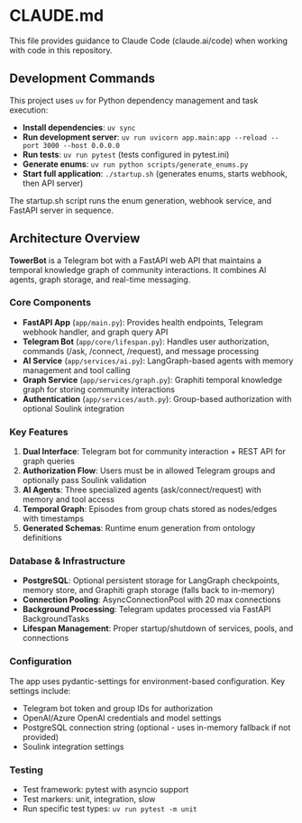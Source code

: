 # CLAUDE.md

This file provides guidance to Claude Code (claude.ai/code) when working with code in this repository.

## Development Commands

This project uses `uv` for Python dependency management and task execution:

- **Install dependencies**: `uv sync`
- **Run development server**: `uv run uvicorn app.main:app --reload --port 3000 --host 0.0.0.0`
- **Run tests**: `uv run pytest` (tests configured in pytest.ini)
- **Generate enums**: `uv run python scripts/generate_enums.py`
- **Start full application**: `./startup.sh` (generates enums, starts webhook, then API server)

The startup.sh script runs the enum generation, webhook service, and FastAPI server in sequence.

## Architecture Overview

**TowerBot** is a Telegram bot with a FastAPI web API that maintains a temporal knowledge graph of community interactions. It combines AI agents, graph storage, and real-time messaging.

### Core Components

- **FastAPI App** (`app/main.py`): Provides health endpoints, Telegram webhook handler, and graph query API
- **Telegram Bot** (`app/core/lifespan.py`): Handles user authorization, commands (/ask, /connect, /request), and message processing
- **AI Service** (`app/services/ai.py`): LangGraph-based agents with memory management and tool calling
- **Graph Service** (`app/services/graph.py`): Graphiti temporal knowledge graph for storing community interactions
- **Authentication** (`app/services/auth.py`): Group-based authorization with optional Soulink integration

### Key Features

1. **Dual Interface**: Telegram bot for community interaction + REST API for graph queries
2. **Authorization Flow**: Users must be in allowed Telegram groups and optionally pass Soulink validation
3. **AI Agents**: Three specialized agents (ask/connect/request) with memory and tool access
4. **Temporal Graph**: Episodes from group chats stored as nodes/edges with timestamps
5. **Generated Schemas**: Runtime enum generation from ontology definitions

### Database & Infrastructure

- **PostgreSQL**: Optional persistent storage for LangGraph checkpoints, memory store, and Graphiti graph storage (falls back to in-memory)
- **Connection Pooling**: AsyncConnectionPool with 20 max connections
- **Background Processing**: Telegram updates processed via FastAPI BackgroundTasks
- **Lifespan Management**: Proper startup/shutdown of services, pools, and connections

### Configuration

The app uses pydantic-settings for environment-based configuration. Key settings include:
- Telegram bot token and group IDs for authorization
- OpenAI/Azure OpenAI credentials and model settings
- PostgreSQL connection string (optional - uses in-memory fallback if not provided)
- Soulink integration settings

### Testing

- Test framework: pytest with asyncio support
- Test markers: unit, integration, slow
- Run specific test types: `uv run pytest -m unit`